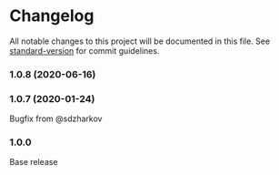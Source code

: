 # Changelog

All notable changes to this project will be documented in this file. See [standard-version](https://github.com/conventional-changelog/standard-version) for commit guidelines.

### 1.0.8 (2020-06-16)



### 1.0.7 (2020-01-24)

Bugfix from @sdzharkov

### 1.0.0

Base release